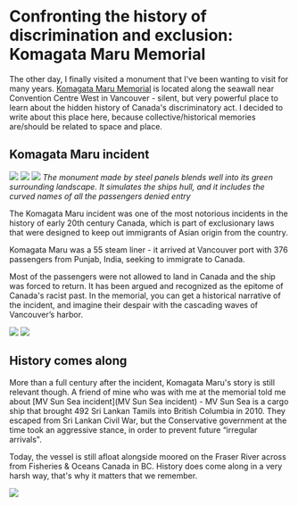 # Confronting the history of discrimination and exclusion: Komagata Maru Memorial

The other day, I finally visited a monument that I've been wanting to visit for many years. [Komagata Maru Memorial](http://www.vancouversun.com/life/komagata+maru+passengers+remembered+with+vancouver+monument/6978053/story.html) is located along the seawall near Convention Centre West in Vancouver - silent, but very powerful place to learn about the hidden history of Canada's discriminatory act. I decided to write about this place here, because collective/historical memories are/should be related to space and place.

## Komagata Maru incident

![](komagatamaru1.jpg)
![](komagatamaru2.jpg)
![](komagatamaru3.jpg)
*The monument made by steel panels blends well into its green surrounding landscape. It simulates the ships hull, and it includes the curved names of all the passengers denied entry*

The Komagata Maru incident was one of the most notorious incidents in the history of early 20th century Canada, which is part of exclusionary laws that were designed to keep out immigrants of Asian origin from the country.

Komagata Maru was a 55 steam liner - it arrived at Vancouver port with 376 passengers from Punjab, India, seeking to immigrate to Canada.

Most of the passengers were not allowed to land in Canada and the ship was forced to return. It has been argued and recognized as the epitome of Canada's racist past. In the memorial, you can get a historical narrative of the incident, and imagine their despair with the cascading waves of Vancouver’s harbor.

![](komagatamaru4.jpg)
![](komagatamaru5.jpg)

## History comes along

More than a full century after the incident, Komagata Maru's story is still relevant though. A friend of mine who was with me at the memorial told me about [MV Sun Sea incident](MV Sun Sea incident) - MV Sun Sea is a cargo ship that brought 492 Sri Lankan Tamils into British Columbia in 2010. They escaped from Sri Lankan Civil War, but the Conservative government at the time took an aggressive stance, in order to prevent future “irregular arrivals".

Today, the vessel is still afloat alongside moored on the Fraser River across from Fisheries & Oceans Canada in BC. History does come along in a very harsh way, that's why it matters that we remember.

![](komagatamaru0.jpg)
